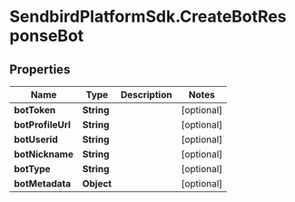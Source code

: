 # SendbirdPlatformSdk.CreateBotResponseBot

## Properties

Name | Type | Description | Notes
------------ | ------------- | ------------- | -------------
**botToken** | **String** |  | [optional] 
**botProfileUrl** | **String** |  | [optional] 
**botUserid** | **String** |  | [optional] 
**botNickname** | **String** |  | [optional] 
**botType** | **String** |  | [optional] 
**botMetadata** | **Object** |  | [optional] 


